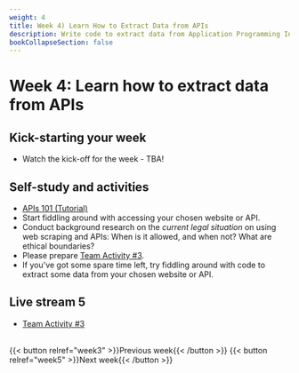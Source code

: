 ```yaml
---
weight: 4
title: Week 4) Learn How to Extract Data from APIs
description: Write code to extract data from Application Programming Interfaces (APIs)
bookCollapseSection: false
---
```


# Week 4: Learn how to extract data from APIs
<!--Data Availability Assessment, Research Fit, Legal Audit

Data Availability and Research Fit
description: Assess which data is available at your chosen data source, and whether it fits your research purpose.

-->
## Kick-starting your week
- Watch the kick-off for the week - TBA!

## Self-study and activities

- [APIs 101 (Tutorial)](docs/tutorials/apis101)
- Start fiddling around with accessing your chosen website or API.
- Conduct background research on the *current legal situation* on using web scraping and APIs: When is it allowed, and when not? What are ethical boundaries?
- Please prepare [Team Activity #3](../../../docs/course/project/workplan/activity3.md).
- If you've got some spare time left, try fiddling around with code to extract some data from your chosen website or API.

## Live stream 5
- [Team Activity #3](../../../docs/course/project/workplan/activity3.md)


<!--

## Live stream 4
- Tutorial Q&A for [web scraping 101](docs/tutorials/webscraping101) and [APIs 101](docs/tutorials/apis101)
  - Re-watch [part 1 - introduction](https://youtu.be/GtkOC28O25I)
  - Re-watch [part 2 - web scraping 101](https://youtu.be/DpiLsc62f0E)
  - Re-watch [part 3 - APIs 101](https://youtu.be/e8sLCx1HXnY))

## Self-study
- Workflow for collecting online data (Tutorial)
  - [Technical Extraction Plan and Prototyping](docs/tutorials/workflow/extraction-plan-prototyping.md)
  - [Evaluate Legal and Ethical Concerns](docs/tutorials/workflow/legalfit.md)

  -->

  <!--- Design choices: modularity and storage *prerecorded*
  - Data capture and enrichment *prerecorded*
  - Deployment *prerecorded*
- Legal and ethical considerations when scraping <!-- *reading* [tba]-->

<!--
- Optional: Watch this screen cast in which I try to figure out how to [obtain data from an API that I haven't seen before](https://youtu.be/iDA710TPXT0)
  - The video may be particularly useful to students who wish to extract data from an API for their team projects.

-->

<!--## Activities (individual exercises or team project)
- [Project] Make a data extraction plan for your website, taking into account legal and ethical concerns <!-- develop -->


<!-- Software Stack

and execution (weeks 3-4)
Deployment in practice *prerecorded guest lecture*

  - Computing Infrastructure
  - Dockers
  - Structured and Unstructured databases
  - "Polishing" Code
-->

<br>
{{< button relref="week3" >}}Previous week{{< /button >}}
{{< button relref="week5" >}}Next week{{< /button >}}
